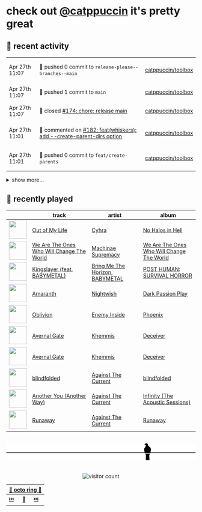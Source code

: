 # check out [@catppuccin](https://github.com/catppuccin) it's pretty great

## 📅 recent activity

<!-- SCRIPT:REPLACE:GITHUB -->
<table>
<tbody>
<tr>
<td><span title='2024-04-27T11:07:21+00:00'>Apr 27th 11:07</span></td>
<td>

🚢 pushed 0 commit to `release-please--branches--main`

</td>
<td>

[catppuccin/toolbox](https://github.com/catppuccin/toolbox)

</td>
</tr>
<tr>
<td><span title='2024-04-27T11:07:20+00:00'>Apr 27th 11:07</span></td>
<td>

🚢 pushed 1 commit to `main`

</td>
<td>

[catppuccin/toolbox](https://github.com/catppuccin/toolbox)

</td>
</tr>
<tr>
<td><span title='2024-04-27T11:07:19+00:00'>Apr 27th 11:07</span></td>
<td>

🎉 closed [#174: chore: release main](https://github.com/catppuccin/toolbox/pull/174)

</td>
<td>

[catppuccin/toolbox](https://github.com/catppuccin/toolbox)

</td>
</tr>
<tr>
<td><span title='2024-04-27T11:01:31+00:00'>Apr 27th 11:01</span></td>
<td>

💬 commented on [#182: feat(whiskers): add --create-parent-dirs option](https://github.com/catppuccin/toolbox/pull/182)

</td>
<td>

[catppuccin/toolbox](https://github.com/catppuccin/toolbox)

</td>
</tr>
<tr>
<td><span title='2024-04-27T11:01:29+00:00'>Apr 27th 11:01</span></td>
<td>

🚢 pushed 0 commit to `feat/create-parents`

</td>
<td>

[catppuccin/toolbox](https://github.com/catppuccin/toolbox)

</td>
</tr>
</tbody>
</table>

<details>
<summary>show more...</summary>
<table>
<tbody>
<tr>
<td><span title='2024-04-27T11:01:10+00:00'>Apr 27th 11:01</span></td>
<td>

🚢 pushed 1 commit to `main`

</td>
<td>

[catppuccin/toolbox](https://github.com/catppuccin/toolbox)

</td>
</tr>
<tr>
<td><span title='2024-04-27T11:01:09+00:00'>Apr 27th 11:01</span></td>
<td>

🎉 closed [#182: feat(whiskers): add --create-parent-dirs option](https://github.com/catppuccin/toolbox/pull/182)

</td>
<td>

[catppuccin/toolbox](https://github.com/catppuccin/toolbox)

</td>
</tr>
<tr>
<td><span title='2024-04-27T10:58:33+00:00'>Apr 27th 10:58</span></td>
<td>

🔍 reviewed [#182: feat(whiskers): add --create-parent-dirs option](https://github.com/catppuccin/toolbox/pull/182)

</td>
<td>

[catppuccin/toolbox](https://github.com/catppuccin/toolbox)

</td>
</tr>
<tr>
<td><span title='2024-04-27T10:51:19+00:00'>Apr 27th 10:51</span></td>
<td>

💬 commented on [#182: feat(whiskers): add --create-parent-dirs option](https://github.com/catppuccin/toolbox/pull/182)

</td>
<td>

[catppuccin/toolbox](https://github.com/catppuccin/toolbox)

</td>
</tr>
<tr>
<td><span title='2024-04-27T10:47:26+00:00'>Apr 27th 10:47</span></td>
<td>

🚢 pushed 1 commit to `feat/create-parents`

</td>
<td>

[catppuccin/toolbox](https://github.com/catppuccin/toolbox)

</td>
</tr>
<tr>
<td><span title='2024-04-27T10:26:44+00:00'>Apr 27th 10:26</span></td>
<td>

💬 commented on [#182: add --create-parent-dirs option](https://github.com/catppuccin/toolbox/pull/182)

</td>
<td>

[catppuccin/toolbox](https://github.com/catppuccin/toolbox)

</td>
</tr>
<tr>
<td><span title='2024-04-27T10:21:08+00:00'>Apr 27th 10:21</span></td>
<td>

🚢 pushed 0 commit to `fix/preview-shadow`

</td>
<td>

[backwardspy/gh-dash](https://github.com/backwardspy/gh-dash)

</td>
</tr>
<tr>
<td><span title='2024-04-27T10:20:20+00:00'>Apr 27th 10:20</span></td>
<td>

🚀 opened [#1: docs: fix shadow on catwalk preview](https://github.com/catppuccin/gh-dash/pull/1)

</td>
<td>

[catppuccin/gh-dash](https://github.com/catppuccin/gh-dash)

</td>
</tr>
<tr>
<td><span title='2024-04-27T10:18:59+00:00'>Apr 27th 10:18</span></td>
<td>

🚢 pushed 4 commits to `fix/preview-shadow`

</td>
<td>

[backwardspy/gh-dash](https://github.com/backwardspy/gh-dash)

</td>
</tr>
<tr>
<td><span title='2024-04-27T10:01:45+00:00'>Apr 27th 10:01</span></td>
<td>

🚢 pushed 1 commit to `main`

</td>
<td>

[catppuccin/catppuccin](https://github.com/catppuccin/catppuccin)

</td>
</tr>
<tr>
<td><span title='2024-04-27T10:01:45+00:00'>Apr 27th 10:01</span></td>
<td>

✅ closed [#2351: gh-dash](https://github.com/catppuccin/catppuccin/issues/2351)

</td>
<td>

[catppuccin/catppuccin](https://github.com/catppuccin/catppuccin)

</td>
</tr>
<tr>
<td><span title='2024-04-27T10:01:44+00:00'>Apr 27th 10:01</span></td>
<td>

🎉 closed [#2378: docs: add catppuccin/gh-dash](https://github.com/catppuccin/catppuccin/pull/2378)

</td>
<td>

[catppuccin/catppuccin](https://github.com/catppuccin/catppuccin)

</td>
</tr>
<tr>
<td><span title='2024-04-27T09:57:16+00:00'>Apr 27th 09:57</span></td>
<td>

🚀 opened [#182: add --create-parent-dirs option](https://github.com/catppuccin/toolbox/pull/182)

</td>
<td>

[catppuccin/toolbox](https://github.com/catppuccin/toolbox)

</td>
</tr>
<tr>
<td><span title='2024-04-27T09:56:54+00:00'>Apr 27th 09:56</span></td>
<td>

🚢 pushed 309 commits to `feat/create-parents`

</td>
<td>

[catppuccin/toolbox](https://github.com/catppuccin/toolbox)

</td>
</tr>
</tbody>
</table>
</details>
<!-- SCRIPT:REPLACE:GITHUB -->

## 🎵 recently played

<!-- SCRIPT:REPLACE:SPOTIFY -->
| | track | artist | album |
| - | - | - | - |
| <img src="https://i.scdn.co/image/ab67616d000048517ecef0b3549b9c7d84be8edb" width="48" height="48"> | [Out of My Life](https://open.spotify.com/track/0meKbAXQpVUTzoTXzT2TT9) | [Cyhra](https://open.spotify.com/artist/6tkhw6PSVw7b2M7h5fLBLE) | [No Halos in Hell](https://open.spotify.com/track/0meKbAXQpVUTzoTXzT2TT9) |
| <img src="https://i.scdn.co/image/ab67616d00004851cefcebc1270d7e0912f9e514" width="48" height="48"> | [We Are The Ones Who Will Change The World](https://open.spotify.com/track/6Kmz5WFxZSvgFWlpNvYAS2) | [Machinae Supremacy](https://open.spotify.com/artist/6cmp7ut7okJAgJOSaMAVf3) | [We Are The Ones Who Will Change The World](https://open.spotify.com/track/6Kmz5WFxZSvgFWlpNvYAS2) |
| <img src="https://i.scdn.co/image/ab67616d000048515149c948fde506624246a684" width="48" height="48"> | [Kingslayer (feat. BABYMETAL)](https://open.spotify.com/track/7CAbF0By0Fpnbiu6Xn5ZF7) | [Bring Me The Horizon](https://open.spotify.com/artist/1Ffb6ejR6Fe5IamqA5oRUF), [BABYMETAL](https://open.spotify.com/artist/630wzNP2OL7fl4Xl0GnMWq) | [POST HUMAN: SURVIVAL HORROR](https://open.spotify.com/track/7CAbF0By0Fpnbiu6Xn5ZF7) |
| <img src="https://i.scdn.co/image/ab67616d000048517988cb5b6506529454590ece" width="48" height="48"> | [Amaranth](https://open.spotify.com/track/0RsOUnm1wNpbXxZ8a4abOP) | [Nightwish](https://open.spotify.com/artist/2NPduAUeLVsfIauhRwuft1) | [Dark Passion Play](https://open.spotify.com/track/0RsOUnm1wNpbXxZ8a4abOP) |
| <img src="https://i.scdn.co/image/ab67616d00004851f1cb5ebc7735d60fa10b593b" width="48" height="48"> | [Oblivion](https://open.spotify.com/track/0xETlTD0Lp0IhIwxL4trYK) | [Enemy Inside](https://open.spotify.com/artist/4DX0ctdZRMWec9KCiigIXy) | [Phoenix](https://open.spotify.com/track/0xETlTD0Lp0IhIwxL4trYK) |
| <img src="https://i.scdn.co/image/ab67616d0000485130d9420d9ce0ff330a23d644" width="48" height="48"> | [Avernal Gate](https://open.spotify.com/track/2XdUaiSuEVgSvNjTirgvfj) | [Khemmis](https://open.spotify.com/artist/5Dejhd4zYKEUm6q1FLr1ik) | [Deceiver](https://open.spotify.com/track/2XdUaiSuEVgSvNjTirgvfj) |
| <img src="https://i.scdn.co/image/ab67616d0000485130d9420d9ce0ff330a23d644" width="48" height="48"> | [Avernal Gate](https://open.spotify.com/track/2XdUaiSuEVgSvNjTirgvfj) | [Khemmis](https://open.spotify.com/artist/5Dejhd4zYKEUm6q1FLr1ik) | [Deceiver](https://open.spotify.com/track/2XdUaiSuEVgSvNjTirgvfj) |
| <img src="https://i.scdn.co/image/ab67616d000048516e573ccd18148b0770a67b64" width="48" height="48"> | [blindfolded](https://open.spotify.com/track/2yH6eL6f1Ada5MnmNpiPbr) | [Against The Current](https://open.spotify.com/artist/6yhD1KjhLxIETFF7vIRf8B) | [blindfolded](https://open.spotify.com/track/2yH6eL6f1Ada5MnmNpiPbr) |
| <img src="https://i.scdn.co/image/ab67616d0000485193ecfd08195855f768b09379" width="48" height="48"> | [Another You (Another Way)](https://open.spotify.com/track/6RQy8j94xIPJX8IC1QLF8j) | [Against The Current](https://open.spotify.com/artist/6yhD1KjhLxIETFF7vIRf8B) | [Infinity (The Acoustic Sessions)](https://open.spotify.com/track/6RQy8j94xIPJX8IC1QLF8j) |
| <img src="https://i.scdn.co/image/ab67616d00004851dded8986c67a22d8d741b25a" width="48" height="48"> | [Runaway](https://open.spotify.com/track/1Y7pwjf7fbHSNmWvVJURWo) | [Against The Current](https://open.spotify.com/artist/6yhD1KjhLxIETFF7vIRf8B) | [Runaway](https://open.spotify.com/track/1Y7pwjf7fbHSNmWvVJURWo) |

<!-- SCRIPT:REPLACE:SPOTIFY -->

<br>

<div align="center">

<picture>
    <source media="(prefers-color-scheme: light)" srcset="assets/pigeon-light.svg">
    <source media="(prefers-color-scheme: dark)" srcset="assets/pigeon-dark.svg">
    <img alt="pigeon sitting on a wire" src="assets/pigeon-light.svg">
</picture>

<br>
<br>

![visitor count](https://profile-counter.glitch.me/backwardspy/count.svg)

<table>
    <thead>
        <th colspan="3"><a href="https://octo-ring.com">🐙 octo ring 🐙</a></th>
    </thead>
    <tbody>
        <td><a href="https://octo-ring.com/p/backwardspy/prev">⏮️</a></td>
        <td><a href="https://octo-ring.com/p/backwardspy/random">🔀</a></td>
        <td><a href="https://octo-ring.com/p/backwardspy/next">⏭️</a></td>
    </tbody>
</table>

</div>
